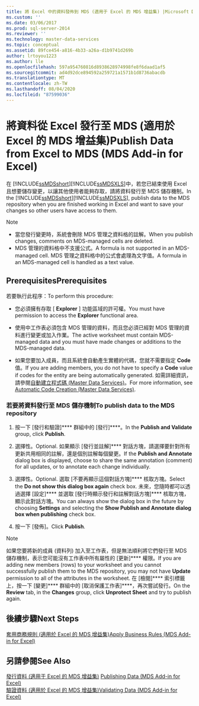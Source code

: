 ```yaml
---
title: 將 Excel 中的資料發佈到 MDS (適用于 Excel 的 MDS 增益集) |Microsoft Docs
ms.custom: ''
ms.date: 03/06/2017
ms.prod: sql-server-2014
ms.reviewer: ''
ms.technology: master-data-services
ms.topic: conceptual
ms.assetid: 89fce454-a816-4b33-a26a-d1b9741d269b
author: lrtoyou1223
ms.author: lle
ms.openlocfilehash: 597a954760816d8938628974998fe8f6daad1af5
ms.sourcegitcommit: ad4d92dce894592a259721a1571b1d8736abacdb
ms.translationtype: MT
ms.contentlocale: zh-TW
ms.lasthandoff: 08/04/2020
ms.locfileid: "87599036"
---
```

# <a name="publish-data-from-excel-to-mds-mds-add-in-for-excel"></a><span data-ttu-id="a1680-102">將資料從 Excel 發行至 MDS (適用於 Excel 的 MDS 增益集)</span><span class="sxs-lookup"><span data-stu-id="a1680-102">Publish Data from Excel to MDS (MDS Add-in for Excel)</span></span>
  <span data-ttu-id="a1680-103">在 [!INCLUDE[ssMDSshort](../../includes/ssmdsshort-md.md)][!INCLUDE[ssMDSXLS](../../includes/ssmdsxls-md.md)]中，若您已結束使用 Excel 且想要儲存變更，以讓其他使用者能夠存取，請將資料發行至 MDS 儲存機制。</span><span class="sxs-lookup"><span data-stu-id="a1680-103">In the [!INCLUDE[ssMDSshort](../../includes/ssmdsshort-md.md)][!INCLUDE[ssMDSXLS](../../includes/ssmdsxls-md.md)], publish data to the MDS repository when you are finished working in Excel and want to save your changes so other users have access to them.</span></span>  
  
> [!NOTE]
>  -   <span data-ttu-id="a1680-104">當您發行變更時，系統會刪除 MDS 管理之資料格的註解。</span><span class="sxs-lookup"><span data-stu-id="a1680-104">When you publish changes, comments on MDS-managed cells are deleted.</span></span>  
> -   <span data-ttu-id="a1680-105">MDS 管理的資料格中不支援公式。</span><span class="sxs-lookup"><span data-stu-id="a1680-105">A formula is not supported in an MDS-managed cell.</span></span> <span data-ttu-id="a1680-106">MDS 管理之資料格中的公式會處理為文字值。</span><span class="sxs-lookup"><span data-stu-id="a1680-106">A formula in an MDS-managed cell is handled as a text value.</span></span>  
  
## <a name="prerequisites"></a><span data-ttu-id="a1680-107">Prerequisites</span><span class="sxs-lookup"><span data-stu-id="a1680-107">Prerequisites</span></span>  
 <span data-ttu-id="a1680-108">若要執行此程序：</span><span class="sxs-lookup"><span data-stu-id="a1680-108">To perform this procedure:</span></span>  
  
-   <span data-ttu-id="a1680-109">您必須擁有存取 [ **Explorer** ] 功能區域的許可權。</span><span class="sxs-lookup"><span data-stu-id="a1680-109">You must have permission to access the **Explorer** functional area.</span></span>  
  
-   <span data-ttu-id="a1680-110">使用中工作表必須包含 MDS 管理的資料，而且您必須已經對 MDS 管理的資料進行變更或加入作業。</span><span class="sxs-lookup"><span data-stu-id="a1680-110">The active worksheet must contain MDS-managed data and you must have made changes or additions to the MDS-managed data.</span></span>  
  
-   <span data-ttu-id="a1680-111">如果您要加入成員，而且系統會自動產生實體的代碼，您就不需要指定 **Code** 值。</span><span class="sxs-lookup"><span data-stu-id="a1680-111">If you are adding members, you do not have to specify a **Code** value if codes for the entity are being automatically generated.</span></span> <span data-ttu-id="a1680-112">如需詳細資訊，請參閱[自動建立程式碼 &#40;Master Data Services&#41;](../automatic-code-creation-master-data-services.md)。</span><span class="sxs-lookup"><span data-stu-id="a1680-112">For more information, see [Automatic Code Creation &#40;Master Data Services&#41;](../automatic-code-creation-master-data-services.md).</span></span>  
  
### <a name="to-publish-data-to-the-mds-repository"></a><span data-ttu-id="a1680-113">若要將資料發行至 MDS 儲存機制</span><span class="sxs-lookup"><span data-stu-id="a1680-113">To publish data to the MDS repository</span></span>  
  
1.  <span data-ttu-id="a1680-114">按一下 [發行和驗證]\*\*\*\* 群組中的 [發行]\*\*\*\*。</span><span class="sxs-lookup"><span data-stu-id="a1680-114">In the **Publish and Validate** group, click **Publish**.</span></span>  
  
2.  <span data-ttu-id="a1680-115">選擇性。</span><span class="sxs-lookup"><span data-stu-id="a1680-115">Optional.</span></span> <span data-ttu-id="a1680-116">如果顯示 [發行並註解]\*\*\*\* 對話方塊，請選擇要針對所有更新共用相同的註解，還是個別註解每個變更。</span><span class="sxs-lookup"><span data-stu-id="a1680-116">If the **Publish and Annotate** dialog box is displayed, choose to share the same annotation (comment) for all updates, or to annotate each change individually.</span></span>  
  
3.  <span data-ttu-id="a1680-117">選擇性。</span><span class="sxs-lookup"><span data-stu-id="a1680-117">Optional.</span></span> <span data-ttu-id="a1680-118">選取 [不要再顯示這個對話方塊]\*\*\*\* 核取方塊。</span><span class="sxs-lookup"><span data-stu-id="a1680-118">Select the **Do not show this dialog box again** check box.</span></span> <span data-ttu-id="a1680-119">未來，您隨時都可以透過選擇 [設定]\*\*\*\* 並選取 [發行時顯示發行和註解對話方塊]\*\*\*\* 核取方塊，顯示此對話方塊。</span><span class="sxs-lookup"><span data-stu-id="a1680-119">You can always show the dialog box in the future by choosing **Settings** and selecting the **Show Publish and Annotate dialog box when publishing** check box.</span></span>  
  
4.  <span data-ttu-id="a1680-120">按一下 [發佈]。</span><span class="sxs-lookup"><span data-stu-id="a1680-120">Click **Publish**.</span></span>  
  
> [!NOTE]  
>  <span data-ttu-id="a1680-121">如果您要將新的成員 (資料列) 加入至工作表，但是無法順利將它們發行至 MDS 儲存機制，表示您可能沒有工作表中所有屬性的 [更新]\*\*\*\* 權限。</span><span class="sxs-lookup"><span data-stu-id="a1680-121">If you are adding new members (rows) to your worksheet and you cannot successfully publish them to the MDS repository, you may not have **Update** permission to all of the attributes in the worksheet.</span></span> <span data-ttu-id="a1680-122">在 [檢閱]\*\*\*\* 索引標籤上，按一下 [變更]\*\*\*\* 群組中的 [取消保護工作表]\*\*\*\*，再次嘗試發行。</span><span class="sxs-lookup"><span data-stu-id="a1680-122">On the **Review** tab, in the **Changes** group, click **Unprotect Sheet** and try to publish again.</span></span>  
  
## <a name="next-steps"></a><span data-ttu-id="a1680-123">後續步驟</span><span class="sxs-lookup"><span data-stu-id="a1680-123">Next Steps</span></span>  
 [<span data-ttu-id="a1680-124">套用商務規則 &#40;適用於 Excel 的 MDS 增益集&#41;</span><span class="sxs-lookup"><span data-stu-id="a1680-124">Apply Business Rules &#40;MDS Add-in for Excel&#41;</span></span>](apply-business-rules-mds-add-in-for-excel.md)  
  
## <a name="see-also"></a><span data-ttu-id="a1680-125">另請參閱</span><span class="sxs-lookup"><span data-stu-id="a1680-125">See Also</span></span>  
 <span data-ttu-id="a1680-126">[發行資料 &#40;適用于 Excel 的 MDS 增益集&#41;](overview-importing-data-from-excel-mds-add-in-for-excel.md) </span><span class="sxs-lookup"><span data-stu-id="a1680-126">[Publishing Data &#40;MDS Add-in for Excel&#41;](overview-importing-data-from-excel-mds-add-in-for-excel.md) </span></span>  
 [<span data-ttu-id="a1680-127">驗證資料 &#40;適用於 Excel 的 MDS 增益集&#41;</span><span class="sxs-lookup"><span data-stu-id="a1680-127">Validating Data &#40;MDS Add-in for Excel&#41;</span></span>](validating-data-mds-add-in-for-excel.md)  
  
  
